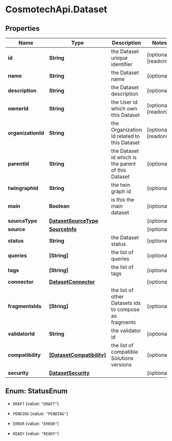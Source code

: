 # CosmotechApi.Dataset

## Properties

Name | Type | Description | Notes
------------ | ------------- | ------------- | -------------
**id** | **String** | the Dataset unique identifier | [optional] [readonly] 
**name** | **String** | the Dataset name | [optional] 
**description** | **String** | the Dataset description | [optional] 
**ownerId** | **String** | the User id which own this Dataset | [optional] [readonly] 
**organizationId** | **String** | the Organization Id related to this Dataset | [optional] [readonly] 
**parentId** | **String** | the Dataset id which is the parent of this Dataset | [optional] 
**twingraphId** | **String** | the twin graph id | [optional] 
**main** | **Boolean** | is this the main dataset | [optional] 
**sourceType** | [**DatasetSourceType**](DatasetSourceType.md) |  | [optional] 
**source** | [**SourceInfo**](SourceInfo.md) |  | [optional] 
**status** | **String** | the Dataset status | [optional] 
**queries** | **[String]** | the list of queries | [optional] 
**tags** | **[String]** | the list of tags | [optional] 
**connector** | [**DatasetConnector**](DatasetConnector.md) |  | [optional] 
**fragmentsIds** | **[String]** | the list of other Datasets ids to compose as fragments | [optional] 
**validatorId** | **String** | the validator id | [optional] 
**compatibility** | [**[DatasetCompatibility]**](DatasetCompatibility.md) | the list of compatible Solutions versions | [optional] 
**security** | [**DatasetSecurity**](DatasetSecurity.md) |  | [optional] 



## Enum: StatusEnum


* `DRAFT` (value: `"DRAFT"`)

* `PENDING` (value: `"PENDING"`)

* `ERROR` (value: `"ERROR"`)

* `READY` (value: `"READY"`)




